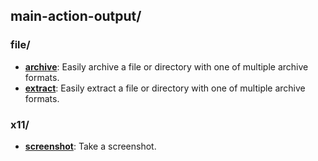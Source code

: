 
## main-action-output/

### file/

* [**archive**](file/archive): Easily archive a file or directory with one of multiple archive formats.
* [**extract**](file/extract): Easily extract a file or directory with one of multiple archive formats.

### x11/

* [**screenshot**](x11/screenshot): Take a screenshot.

